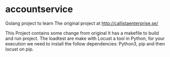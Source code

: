 # accountservice
Golang project to learn
The original project at http://callistaenterprise.se/

This Project contains some change from original
It has a makefile to build and run project.
The loadtest are make with Locust a tool in Python, for your execution we need to install the follow dependencies:
Python3, pip and then locust on pip.
